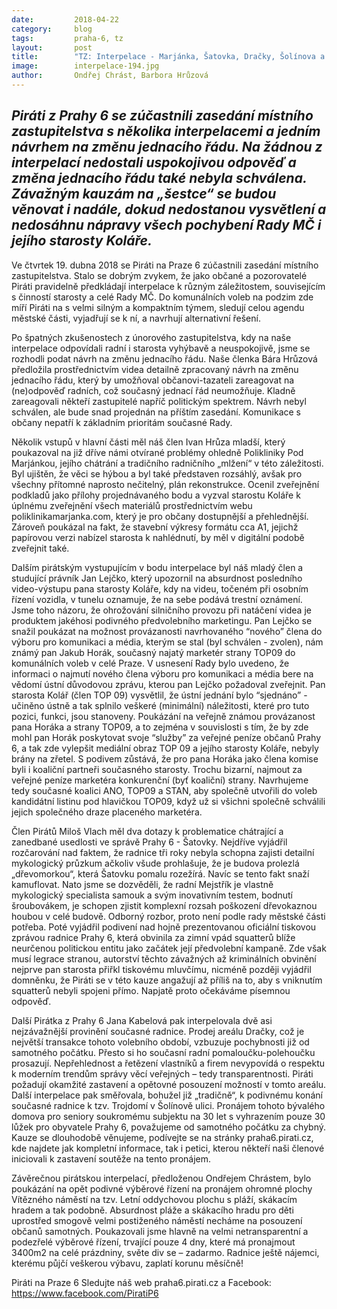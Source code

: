 ```yaml
---
date:         2018-04-22
category:     blog
tags:         praha-6, tz
layout:       post
title:        "TZ: Interpelace - Marjánka, Šatovka, Dračky, Šolínova a další kauzy" 
image:        interpelace-194.jpg
author:       Ondřej Chrást, Barbora Hrůzová
---
```

*Piráti z Prahy 6 se zúčastnili zasedání místního zastupitelstva s několika interpelacemi a jedním návrhem na změnu jednacího řádu. Na žádnou z interpelací nedostali uspokojivou odpověď a změna jednacího řádu také nebyla schválena. Závažným kauzám na „šestce“ se budou věnovat i nadále, dokud nedostanou vysvětlení a nedosáhnu nápravy všech pochybení Rady MČ i jejího starosty Koláře.*
----
Ve čtvrtek 19. dubna 2018 se Piráti na Praze 6 zúčastnili zasedání místního zastupitelstva. Stalo se dobrým zvykem, že jako občané a pozorovatelé Piráti pravidelně předkládají interpelace k různým záležitostem, souvisejícím s činností starosty a celé Rady MČ. Do komunálních voleb na podzim zde míří Piráti na s velmi silným a kompaktním týmem, sledují celou agendu městské části, vyjadřují se k ní, a navrhují alternativní řešení.
 
Po špatných zkušenostech z únorového zastupitelstva, kdy na naše interpelace odpovídali radní i starosta vyhýbavě a neuspokojivě, jsme se rozhodli podat návrh na změnu jednacího řádu. Naše členka Bára Hrůzová předložila prostřednictvím videa detailně zpracovaný návrh na změnu jednacího řádu, který by umožňoval občanovi-tazateli zareagovat na (ne)odpověď radních, což současný jednací řád neumožňuje. Kladně zareagovali někteří zastupitelé napříč politickým spektrem. Návrh nebyl schválen, ale bude snad projednán na příštím zasedání. Komunikace s občany nepatří k základním prioritám současné Rady.
 
Několik vstupů v hlavní části měl náš člen Ivan Hrůza mladší, který poukazoval na již dříve námi otvírané problémy ohledně Polikliniky Pod Marjánkou, jejího chátrání a tradičního radničního „mlžení“ v této záležitosti. Byl ujištěn, že věci se hýbou a byl také představen rozsáhlý, avšak pro všechny přítomné naprosto nečitelný, plán rekonstrukce. Ocenil zveřejnění podkladů jako přílohy projednávaného bodu a vyzval starostu Koláře k úplnému zveřejnění všech materiálů prostřednictvím webu poliklinikamarjanka.com, který je pro občany dostupnější a přehlednější. Zároveň poukázal na fakt, že stavební výkresy formátu cca A1, jejichž papírovou verzi nabízel starosta k nahlédnutí, by měl v digitální podobě zveřejnit také.
 
Dalším pirátským vystupujícím v bodu interpelace byl náš mladý člen a studující právník Jan Lejčko, který upozornil na absurdnost posledního video-výstupu pana starosty Koláře, kdy na videu, točeném při osobním řízení vozidla, v tunelu oznamuje, že na sebe podává trestní oznámení. Jsme toho názoru, že ohrožování silničního provozu při natáčení videa je produktem jakéhosi podivného předvolebního marketingu. Pan Lejčko se snažil poukázat na možnost provázanosti navrhovaného “nového” člena do výboru pro komunikaci a média, kterým se stal (byl schválen - zvolen), nám známý pan Jakub Horák, současný najatý marketér strany TOP09 do komunálních voleb v celé Praze. V usnesení Rady bylo uvedeno, že informaci o najmutí nového člena výboru pro komunikaci a média bere na vědomí ústní důvodovou zprávu, kterou pan Lejčko požadoval zveřejnit. Pan starosta Kolář (člen TOP 09) vysvětlil, že ústní jednání bylo “sjednáno” - učiněno ústně a tak splnilo veškeré (minimální) náležitosti, které pro tuto pozici, funkci, jsou stanoveny. Poukázání na veřejně známou provázanost pana Horáka a strany TOP09, a to zejména v souvislosti s tím, že by zde mohl pan Horák poskytovat svoje “služby” za veřejné peníze občanů Prahy 6, a tak zde vylepšit mediální obraz TOP 09 a jejího starosty Koláře, nebyly brány na zřetel. S podivem zůstává, že pro pana Horáka jako člena komise byli i koaliční partneři současného starosty. Trochu bizarní, najmout za veřejné peníze marketéra konkurenční (byť koaliční) strany. Navrhujeme tedy současné koalici ANO, TOP09 a STAN, aby společně utvořili do voleb kandidátní listinu pod hlavičkou TOP09, když už si všichni společně schválili jejich společného draze placeného marketéra.
 
Člen Pirátů Miloš Vlach měl dva dotazy k problematice chátrající a zanedbané usedlosti ve správě Prahy 6 - Šatovky. Nejdříve vyjádřil rozčarování nad faktem, že radnice tři roky nebyla schopna zajisti detailní mykologický průzkum ačkoliv všude prohlašuje, že je budova prolezlá „dřevomorkou“, která Šatovku pomalu rozežírá. Navíc se tento fakt snaží kamuflovat. Nato jsme se dozvěděli, že radní Mejstřík je vlastně mykologický specialista samouk a svým inovativním testem, bodnutí šroubovákem, je schopen zjistit komplexní rozsah poškození dřevokaznou houbou v celé budově. Odborný rozbor, proto není podle rady městské části potřeba. Poté vyjádřil podivení nad hojně prezentovanou oficiální tiskovou zprávou radnice Prahy 6, která obvinila za zimní vpád squatterů blíže neurčenou politickou entitu jako začátek její předvolební kampaně. Zde však musí legrace stranou, autorství těchto závažných až kriminálních obvinění nejprve pan starosta přiřkl tiskovému mluvčímu, nicméně později vyjádřil domněnku, že Piráti se v této kauze angažují až příliš na to, aby s vniknutím squatterů nebyli spojeni přímo. Napjatě proto očekáváme písemnou odpověď.
 
Další Pirátka z Prahy 6 Jana Kabelová pak interpelovala dvě asi nejzávažnější provinění současné radnice. Prodej areálu Dračky, což je největší transakce tohoto volebního období, vzbuzuje pochybnosti již od samotného počátku. Přesto si ho současní radní pomaloučku-polehoučku prosazují. Nepřehlednost a řetězení vlastníků a firem nevypovídá o respektu k moderním trendům správy věcí veřejných – tedy transparentnosti. Piráti požadují okamžité zastavení a opětovné posouzení možností v tomto areálu. Další interpelace pak směřovala, bohužel již „tradičně“, k podivnému konání současné radnice k tzv. Trojdomí v Šolínově ulici. Pronájem tohoto bývalého domova pro seniory soukromému subjektu na 30 let s vyhrazením pouze 30 lůžek pro obyvatele Prahy 6, považujeme od samotného počátku za chybný. Kauze se dlouhodobě věnujeme, podívejte se na stránky praha6.pirati.cz, kde najdete jak kompletní informace, tak i petici, kterou někteří naši členové iniciovali k zastavení soutěže na tento pronájem.
 
Závěrečnou pirátskou interpelací, předloženou Ondřejem Chrástem, bylo poukázání na opět podivné výběrové řízení na pronájem ohromné plochy Vítězného náměstí na tzv. Letní oddychovou plochu s pláží, skákacím hradem a tak podobně. Absurdnost pláže a skákacího hradu pro děti uprostřed smogově velmi postiženého náměstí necháme na posouzení občanů samotných. Poukazovali jsme hlavně na velmi netransparentní a podezřelé výběrové řízení, trvající pouze 4 dny, které má pronajmout 3400m2 na celé prázdniny, světe div se – zadarmo. Radnice ještě nájemci, kterému půjčí veškerou výbavu, zaplatí korunu měsíčně!

Piráti na Praze 6
Sledujte náš web praha6.pirati.cz 
a Facebook: https://www.facebook.com/PiratiP6
